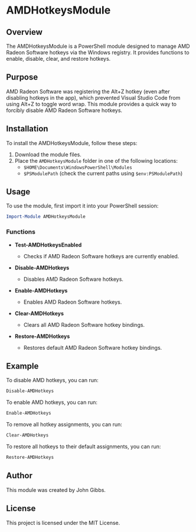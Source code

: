 # AMDHotkeysModule

## Overview

The AMDHotkeysModule is a PowerShell module designed to manage AMD Radeon Software hotkeys via the Windows registry. It provides functions to enable, disable, clear, and restore hotkeys.

## Purpose

AMD Radeon Software was registering the Alt+Z hotkey (even after disabling hotkeys in the app), which prevented Visual Studio Code from using Alt+Z to toggle word wrap. This module provides a quick way to forcibly disable AMD Radeon Software hotkeys.

## Installation

To install the AMDHotkeysModule, follow these steps:

1. Download the module files.
2. Place the `AMDHotkeysModule` folder in one of the following locations:
   - `$HOME\Documents\WindowsPowerShell\Modules`
   - `$PSModulePath` (check the current paths using `$env:PSModulePath`)

## Usage

To use the module, first import it into your PowerShell session:

```powershell
Import-Module AMDHotkeysModule
```

### Functions

- **Test-AMDHotkeysEnabled**
  - Checks if AMD Radeon Software hotkeys are currently enabled.

- **Disable-AMDHotkeys**
  - Disables AMD Radeon Software hotkeys.

- **Enable-AMDHotkeys**
  - Enables AMD Radeon Software hotkeys.

- **Clear-AMDHotkeys**
  - Clears all AMD Radeon Software hotkey bindings.

- **Restore-AMDHotkeys**
  - Restores default AMD Radeon Software hotkey bindings.

## Example

To disable AMD hotkeys, you can run:

```powershell
Disable-AMDHotkeys
```

To enable AMD hotkeys, you can run:

```powershell
Enable-AMDHotkeys
```

To remove all hotkey assignments, you can run:

```powershell
Clear-AMDHotkeys
```

To restore all hotkeys to their default assignments, you can run:

```powershell
Restore-AMDHotkeys
```

## Author

This module was created by John Gibbs.

## License

This project is licensed under the MIT License.
